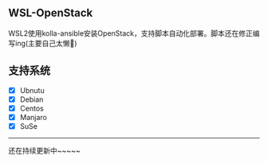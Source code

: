## WSL-OpenStack
WSL2使用kolla-ansible安装OpenStack，支持脚本自动化部署。脚本还在修正编写ing(主要自己太懒🤣)
## 支持系统
- [x] Ubnutu
- [x] Debian
- [x] Centos
- [x]  Manjaro
- [x]  SuSe

------

还在持续更新中~~~~~

